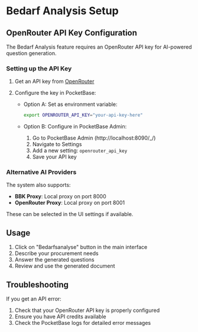 # Bedarf Analysis Setup

## OpenRouter API Key Configuration

The Bedarf Analysis feature requires an OpenRouter API key for AI-powered question generation.

### Setting up the API Key

1. Get an API key from [OpenRouter](https://openrouter.ai/)

2. Configure the key in PocketBase:
   - Option A: Set as environment variable:
     ```bash
     export OPENROUTER_API_KEY="your-api-key-here"
     ```
   
   - Option B: Configure in PocketBase Admin:
     1. Go to PocketBase Admin (http://localhost:8090/_/)
     2. Navigate to Settings
     3. Add a new setting: `openrouter_api_key`
     4. Save your API key

### Alternative AI Providers

The system also supports:
- **BBK Proxy**: Local proxy on port 8000
- **OpenRouter Proxy**: Local proxy on port 8001

These can be selected in the UI settings if available.

## Usage

1. Click on "Bedarfsanalyse" button in the main interface
2. Describe your procurement needs
3. Answer the generated questions
4. Review and use the generated document

## Troubleshooting

If you get an API error:
1. Check that your OpenRouter API key is properly configured
2. Ensure you have API credits available
3. Check the PocketBase logs for detailed error messages